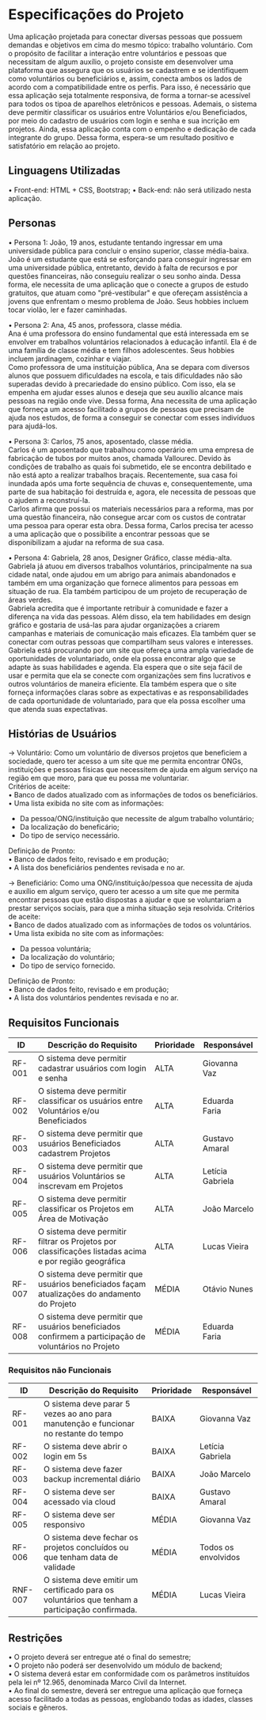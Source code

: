 # Especificações do Projeto
Uma aplicação projetada para conectar diversas pessoas que possuem demandas e objetivos em cima do mesmo tópico: trabalho voluntário. Com o propósito de facilitar a interação entre voluntários e pessoas que necessitam de algum auxílio, o projeto consiste em desenvolver uma plataforma que assegura que os usuários se cadastrem e se identifiquem como voluntários ou beneficiários e, assim, conecta ambos os lados de acordo com a compatibilidade entre os perfis. Para isso, é necessário que essa aplicação seja totalmente responsiva, de forma a tornar-se acessível para todos os tipoa de aparelhos eletrônicos e pessoas. Ademais, o sistema deve permitir classificar os usuários entre Voluntários e/ou Beneficiados, por meio do cadastro de usuários com login e senha e sua incrição em projetos. Ainda, essa aplicação conta com o empenho e dedicação de cada integrante do grupo. Dessa forma, espera-se um resultado positivo e satisfatório em relação ao projeto.

## Linguagens Utilizadas
• Front-end: HTML + CSS, Bootstrap;
• Back-end: não será utilizado nesta aplicação. 

## Personas
• Persona 1: João, 19 anos, estudante tentando ingressar em uma universidade pública para concluir o ensino superior, classe média-baixa.<br />
João é um estudante que está se esforçando para conseguir ingressar em uma universidade pública, entretanto, devido à falta de recursos e por questões financeiras, não conseguiu realizar o seu sonho ainda. Dessa forma, ele necessita de uma aplicação que o conecte a grupos de estudo gratuitos, que atuam como "pré-vestibular" e que ofereçam assistência a jovens que enfrentam o mesmo problema de João. Seus hobbies incluem tocar violão, ler e fazer caminhadas.

• Persona 2: Ana, 45 anos, professora, classe média.<br />
Ana é uma professora do ensino fundamental que está interessada em se envolver em trabalhos voluntários relacionados à educação infantil. Ela é de uma família de classe média e tem filhos adolescentes. Seus hobbies incluem jardinagem, cozinhar e viajar. <br />
Como professora de uma instituição pública, Ana se depara com diversos alunos que possuem dificuldades na escola, e tais dificuldades não são superadas devido à precariedade do ensino público. Com isso, ela se empenha em ajudar esses alunos e deseja que seu auxílio alcance mais pessoas na região onde vive. Dessa forma, Ana necessita de uma aplicação que forneça um acesso facilitado a grupos de pessoas que precisam de ajuda nos estudos, de forma a conseguir se conectar com esses indivíduos para ajudá-los.

• Persona 3: Carlos, 75 anos, aposentado, classe média.<br />
Carlos é um aposentado que trabalhou como operário em uma empresa de fabricação de tubos por muitos anos, chamada Vallourec. Devido às condições de trabalho as quais foi submetido, ele se encontra debilitado e não está apto a realizar trabalhos braçais. Recentemente, sua casa foi inundada após uma forte sequência de chuvas e, consequentemente, uma parte de sua habitação foi destruída e, agora, ele necessita de pessoas que o ajudem a reconstruí-la. <br />
Carlos afirma que possui os materiais necessários para a reforma, mas por uma questão financeira, não consegue arcar com os custos de contratar uma pessoa para operar esta obra.  Dessa forma, Carlos precisa ter acesso a uma aplicação que o possibilite a encontrar pessoas que se disponibilizam a ajudar na reforma de sua casa.  

• Persona 4: Gabriela, 28 anos, Designer Gráfico,  classe média-alta.<br />
Gabriela já atuou em diversos trabalhos voluntários, principalmente na sua cidade natal, onde ajudou em um abrigo para animais abandonados e também em uma organização que fornece alimentos para pessoas em situação de rua. Ela também participou de um projeto de recuperação de áreas verdes.<br />
Gabriela acredita que é importante retribuir à comunidade e fazer a diferença na vida das pessoas. Além disso, ela tem habilidades em design gráfico e gostaria de usá-las para ajudar organizações a criarem campanhas e materiais de comunicação mais eficazes. Ela também quer se conectar com outras pessoas que compartilham seus valores e interesses. <br />
Gabriela está procurando por um site que ofereça uma ampla variedade de oportunidades de voluntariado, onde ela possa encontrar algo que se adapte às suas habilidades e agenda. Ela espera que o site seja fácil de usar e permita que ela se conecte com organizações sem fins lucrativos e outros voluntários de maneira eficiente. Ela também espera que o site forneça informações claras sobre as expectativas e as responsabilidades de cada oportunidade de voluntariado, para que ela possa escolher uma que atenda suas expectativas.


## Histórias de Usuários

-> Voluntário: Como um voluntário de diversos projetos que beneficiem a sociedade, quero ter acesso a um site que me permita encontrar ONGs, instituições e pessoas físicas que necessitem de ajuda em algum serviço na região em que moro, para que eu possa me voluntariar.  
Critérios de aceite: <br />
 •	Banco de dados atualizado com as informações de todos os beneficiários. <br />
 •	Uma lista exibida no site com as informações: 
-	Da pessoa/ONG/instituição que necessite de algum trabalho voluntário; 
-	Da localização do beneficário; 
-	Do tipo de serviço necessário. 

Definição de Pronto: <br />
	•	Banco de dados feito, revisado e em produção;<br />
 •	A lista dos beneficiários pendentes revisada e no ar. 
 
-> Beneficiário: Como uma ONG/instituição/pessoa que necessita de ajuda e auxílio em algum serviço, quero ter acesso a um site que me permita encontrar pessoas que estão dispostas a ajudar e que se voluntariam a prestar serviços sociais, para que a minha situação seja resolvida. 
Critérios de aceite: <br />
•	Banco de dados atualizado com as informações de todos os voluntários. <br />
•	Uma lista exibida no site com as informações: 
-	Da pessoa voluntária; 
-	Da localização do voluntário; 
-	Do tipo de serviço fornecido. 

Definição de Pronto: <br />
•	Banco de dados feito, revisado e em produção; <br />
•	A lista dos voluntários pendentes revisada e no ar.

## Requisitos Funcionais
|ID    | Descrição do Requisito  | Prioridade | Responsável |
|------|-----------------------------------------|----| ----|
|RF-001| O sistema deve permitir cadastrar usuários com login e senha|  ALTA | Giovanna Vaz |
|RF-002| O sistema deve permitir classificar os usuários entre Voluntários e/ou Beneficiados | ALTA | Eduarda Faria |
|RF-003| O sistema deve permitir que usuários Beneficiados cadastrem Projetos | ALTA | Gustavo Amaral |
|RF-004| O sistema deve permitir que usuários Voluntários se inscrevam em Projetos |  ALTA | Letícia Gabriela |
|RF-005| O sistema deve permitir classificar os Projetos em Área de Motivação | ALTA | João Marcelo |
|RF-006| O sistema deve permitir filtrar os Projetos por classificações listadas acima e por região geográfica | ALTA | Lucas Vieira |
|RF-007| O sistema deve permitir que usuários beneficiados façam atualizações do andamento do Projeto | MÉDIA | Otávio Nunes |
|RF-008| O sistema deve permitir que usuários beneficiados confirmem a participação de voluntários no Projeto | MÉDIA | Eduarda Faria |

### Requisitos não Funcionais
|ID    | Descrição do Requisito  | Prioridade | Responsável |
|------|-----------------------------------------|----| ----|
|RF-001| O sistema deve parar 5 vezes ao ano para manutenção e funcionar no restante do tempo | BAIXA | Giovanna Vaz |
|RF-002| O sistema deve abrir o login em 5s | BAIXA | Letícia Gabriela |
|RF-003| O sistema deve fazer backup incremental diário| BAIXA | João Marcelo |
|RF-004| O sistema deve ser acessado via cloud | BAIXA | Gustavo Amaral |
|RF-005| O sistema deve ser responsivo | MÉDIA | Giovanna Vaz |
|RF-006| O sistema deve fechar os projetos concluídos ou que tenham data de validade | MÉDIA | Todos os envolvidos |
|RNF-007| O sistema deve emitir um certificado para os voluntários que tenham a participação confirmada. |MÉDIA| Lucas Vieira |

## Restrições
•	O projeto deverá ser entregue até o final do semestre;<br />
•	O projeto não poderá ser desenvolvido um módulo de backend;<br />
• O sistema deverá estar em conformidade com os parâmetros instituídos pela lei nº 12.965, denominada Marco Civil da Internet.<br />
• Ao final do semestre, deverá ser entregue uma aplicação que forneça acesso facilitado a todas as pessoas, englobando todas as idades, classes sociais e gêneros.
